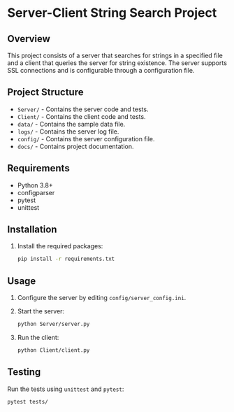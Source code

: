 # Server-Client String Search Project

## Overview

This project consists of a server that searches for strings in a specified file and a client that queries the server for string existence. The server supports SSL connections and is configurable through a configuration file.

## Project Structure

- `Server/` - Contains the server code and tests.
- `Client/` - Contains the client code and tests.
- `data/` - Contains the sample data file.
- `logs/` - Contains the server log file.
- `config/` - Contains the server configuration file.
- `docs/` - Contains project documentation.

## Requirements

- Python 3.8+
- configparser
- pytest
- unittest

## Installation

1. Install the required packages:

    ```bash
    pip install -r requirements.txt
    ```

## Usage

1. Configure the server by editing `config/server_config.ini`.

2. Start the server:

    ```bash
    python Server/server.py
    ```

3. Run the client:

    ```bash
    python Client/client.py
    ```

## Testing

Run the tests using `unittest` and `pytest`:

```bash
pytest tests/